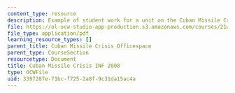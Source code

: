 ```yaml
---
content_type: resource
description: Example of student work for a unit on the Cuban Missile Crisis.
file: https://ol-ocw-studio-app-production.s3.amazonaws.com/courses/21w-784-becoming-digital-writing-about-media-change-fall-2009/3397287e71bcf7252a8f9c31da15ac4a_MIT21W_784F09_Cuban_Missil.pdf
file_type: application/pdf
learning_resource_types: []
parent_title: Cuban Missile Crisis Officespace
parent_type: CourseSection
resourcetype: Document
title: Cuban Missile Crisis INF 2008
type: OCWFile
uid: 3397287e-71bc-f725-2a8f-9c31da15ac4a
---
```

